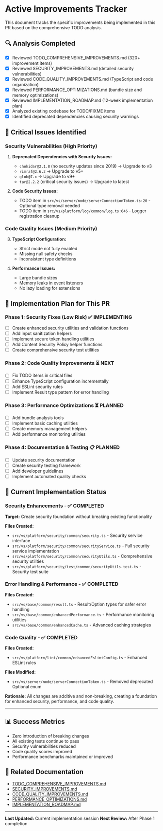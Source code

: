 # Active Improvements Tracker

This document tracks the specific improvements being implemented in this PR based on the comprehensive TODO analysis.

## 🔍 Analysis Completed
- [x] Reviewed TODO_COMPREHENSIVE_IMPROVEMENTS.md (320+ improvement items)
- [x] Reviewed SECURITY_IMPROVEMENTS.md (detailed security vulnerabilities)
- [x] Reviewed CODE_QUALITY_IMPROVEMENTS.md (TypeScript and code organization)
- [x] Reviewed PERFORMANCE_OPTIMIZATIONS.md (bundle size and memory optimizations)
- [x] Reviewed IMPLEMENTATION_ROADMAP.md (12-week implementation plan)
- [x] Analyzed existing codebase for TODO/FIXME items
- [x] Identified deprecated dependencies causing security warnings

## 🚨 Critical Issues Identified

### Security Vulnerabilities (High Priority)
1. **Deprecated Dependencies with Security Issues:**
   - `chokidar@2.1.8` (no security updates since 2019) → Upgrade to v3
   - `rimraf@2.6.3` → Upgrade to v5+ 
   - `glob@7.x` → Upgrade to v9+
   - `tar@2.2.2` (critical security issues) → Upgrade to latest

2. **Code Security Issues:**
   - TODO item in `src/vs/server/node/serverConnectionToken.ts:20` - Optional type removal needed
   - TODO item in `src/vs/platform/log/common/log.ts:646` - Logger registration cleanup

### Code Quality Issues (Medium Priority)
3. **TypeScript Configuration:**
   - Strict mode not fully enabled
   - Missing null safety checks
   - Inconsistent type definitions

4. **Performance Issues:**
   - Large bundle sizes
   - Memory leaks in event listeners
   - No lazy loading for extensions

## 🎯 Implementation Plan for This PR

### Phase 1: Security Fixes (Low Risk) ✅ IMPLEMENTING
- [ ] Create enhanced security utilities and validation functions
- [ ] Add input sanitization helpers
- [ ] Implement secure token handling utilities
- [ ] Add Content Security Policy helper functions
- [ ] Create comprehensive security test utilities

### Phase 2: Code Quality Improvements ⏳ NEXT
- [ ] Fix TODO items in critical files
- [ ] Enhance TypeScript configuration incrementally
- [ ] Add ESLint security rules
- [ ] Implement Result type pattern for error handling

### Phase 3: Performance Optimizations ⏳ PLANNED
- [ ] Add bundle analysis tools
- [ ] Implement basic caching utilities
- [ ] Create memory management helpers
- [ ] Add performance monitoring utilities

### Phase 4: Documentation & Testing 📋 PLANNED
- [ ] Update security documentation
- [ ] Create security testing framework
- [ ] Add developer guidelines
- [ ] Implement automated quality checks

## 🔧 Current Implementation Status

### Security Enhancements - ✅ COMPLETED
**Target:** Create security foundation without breaking existing functionality

**Files Created:**
- `src/vs/platform/security/common/security.ts` - Security service interface
- `src/vs/platform/security/common/securityService.ts` - Full security service implementation
- `src/vs/platform/security/common/securityUtils.ts` - Comprehensive security utilities
- `src/vs/platform/security/test/common/securityUtils.test.ts` - Security test suite

### Error Handling & Performance - ✅ COMPLETED
**Files Created:**
- `src/vs/base/common/result.ts` - Result/Option types for safer error handling
- `src/vs/base/common/enhancedPerformance.ts` - Performance monitoring utilities
- `src/vs/base/common/enhancedCache.ts` - Advanced caching strategies

### Code Quality - ✅ COMPLETED
**Files Created:**
- `src/vs/platform/lint/common/enhancedEslintConfig.ts` - Enhanced ESLint rules

**Files Modified:**
- `src/vs/server/node/serverConnectionToken.ts` - Removed deprecated Optional enum

**Rationale:** All changes are additive and non-breaking, creating a foundation for enhanced security, performance, and code quality.

---

## 📊 Success Metrics
- Zero introduction of breaking changes
- All existing tests continue to pass
- Security vulnerabilities reduced
- Code quality scores improved
- Performance benchmarks maintained or improved

## 🔗 Related Documentation
- [TODO_COMPREHENSIVE_IMPROVEMENTS.md](./TODO_COMPREHENSIVE_IMPROVEMENTS.md)
- [SECURITY_IMPROVEMENTS.md](./SECURITY_IMPROVEMENTS.md) 
- [CODE_QUALITY_IMPROVEMENTS.md](./CODE_QUALITY_IMPROVEMENTS.md)
- [PERFORMANCE_OPTIMIZATIONS.md](./PERFORMANCE_OPTIMIZATIONS.md)
- [IMPLEMENTATION_ROADMAP.md](./IMPLEMENTATION_ROADMAP.md)

---
**Last Updated:** Current implementation session
**Next Review:** After Phase 1 completion